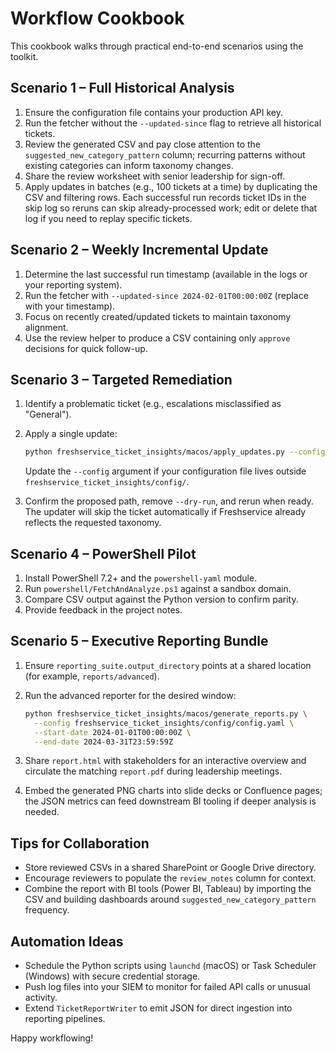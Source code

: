 # Workflow Cookbook

This cookbook walks through practical end-to-end scenarios using the toolkit.

## Scenario 1 – Full Historical Analysis

1. Ensure the configuration file contains your production API key.
2. Run the fetcher without the `--updated-since` flag to retrieve all historical tickets.
3. Review the generated CSV and pay close attention to the `suggested_new_category_pattern` column; recurring patterns without existing categories can inform taxonomy changes.
4. Share the review worksheet with senior leadership for sign-off.
5. Apply updates in batches (e.g., 100 tickets at a time) by duplicating the CSV and filtering rows. Each successful run records ticket IDs in the skip log so reruns can skip already-processed work; edit or delete that log if you need to replay specific tickets.

## Scenario 2 – Weekly Incremental Update

1. Determine the last successful run timestamp (available in the logs or your reporting system).
2. Run the fetcher with `--updated-since 2024-02-01T00:00:00Z` (replace with your timestamp).
3. Focus on recently created/updated tickets to maintain taxonomy alignment.
4. Use the review helper to produce a CSV containing only `approve` decisions for quick follow-up.

## Scenario 3 – Targeted Remediation

1. Identify a problematic ticket (e.g., escalations misclassified as "General").
2. Apply a single update:

   ```bash
   python freshservice_ticket_insights/macos/apply_updates.py --config freshservice_ticket_insights/config/config.yaml --ticket-id 98765 --category "Security" --dry-run
   ```

   Update the `--config` argument if your configuration file lives outside
   `freshservice_ticket_insights/config/`.

3. Confirm the proposed path, remove `--dry-run`, and rerun when ready. The updater will skip the ticket automatically if Freshservice already reflects the requested taxonomy.

## Scenario 4 – PowerShell Pilot

1. Install PowerShell 7.2+ and the `powershell-yaml` module.
2. Run `powershell/FetchAndAnalyze.ps1` against a sandbox domain.
3. Compare CSV output against the Python version to confirm parity.
4. Provide feedback in the project notes.

## Scenario 5 – Executive Reporting Bundle

1. Ensure `reporting_suite.output_directory` points at a shared location (for example,
   `reports/advanced`).
2. Run the advanced reporter for the desired window:

   ```bash
   python freshservice_ticket_insights/macos/generate_reports.py \
     --config freshservice_ticket_insights/config/config.yaml \
     --start-date 2024-01-01T00:00:00Z \
     --end-date 2024-03-31T23:59:59Z
   ```

3. Share `report.html` with stakeholders for an interactive overview and circulate the matching
   `report.pdf` during leadership meetings.
4. Embed the generated PNG charts into slide decks or Confluence pages; the JSON metrics can feed
   downstream BI tooling if deeper analysis is needed.

## Tips for Collaboration

- Store reviewed CSVs in a shared SharePoint or Google Drive directory.
- Encourage reviewers to populate the `review_notes` column for context.
- Combine the report with BI tools (Power BI, Tableau) by importing the CSV and building dashboards around `suggested_new_category_pattern` frequency.

## Automation Ideas

- Schedule the Python scripts using `launchd` (macOS) or Task Scheduler (Windows) with secure credential storage.
- Push log files into your SIEM to monitor for failed API calls or unusual activity.
- Extend `TicketReportWriter` to emit JSON for direct ingestion into reporting pipelines.

Happy workflowing!
